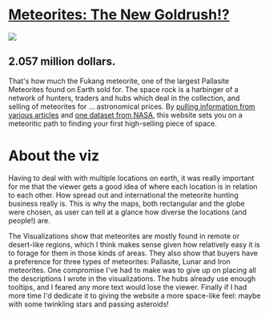 # [Meteorites: The New Goldrush!?](https://adrienven.github.io/cdv-student/projects/placeholder/Data-Story/index.html)
![](images/locator.gif)

## 2.057 million dollars.
That's how much the Fukang meteorite, one of the largest Pallasite Meteorites found on Earth sold for.
The space rock is a harbinger of a network of hunters, traders and hubs which deal in the collection,
and selling of meteorites for ... astronomical prices. By [pulling information from various articles](https://docs.google.com/spreadsheets/d/1jNY-OhmdoZfAS8rDmqn9wQOl3BCzC2ty-HyoNN8oS10/edit?usp=sharing) and 
[one dataset from NASA](https://www.kaggle.com/nasa/meteorite-landings), this website sets you on a meteoritic path to finding your first high-selling piece of space.

# About the viz
Having to deal with with multiple locations on earth, it was really important for me that
the viewer gets a good idea of where each location is in relation to each other. How spread out
and international the meteorite hunting business really is. This is why the maps, both rectangular
and the globe were chosen, as user can tell at a glance how diverse the locations (and people!) are.


The Visualizations show that meteorites are mostly found in remote or desert-like regions, which I think
makes sense given how relatively easy it is to forage for them in those kinds of areas. They also show that buyers have
a preference for three types of meteorites: Pallasite, Lunar and Iron meteorites. One compromise I've had to make
was to give up on placing all the descriptions I wrote in the visualizations. The hubs already use enough tooltips,
and I feared any more text would lose the viewer. Finally if I had more time I'd dedicate it to giving the
website a more space-like feel: maybe with some twinkling stars and passing asteroids!